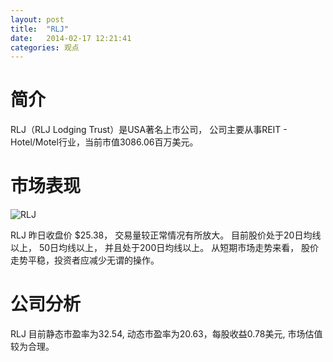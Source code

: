 ```yaml
---
layout: post
title:  "RLJ"
date:   2014-02-17 12:21:41
categories: 观点
---
```


# 简介
RLJ（RLJ Lodging Trust）是USA著名上市公司，
公司主要从事REIT - Hotel/Motel行业，当前市值3086.06百万美元。

# 市场表现

![RLJ](http://finviz.com/chart.ashx?t=RLJ&ty=c&ta=1&p=d&s=l)

RLJ 昨日收盘价 $25.38，
交易量较正常情况有所放大。
目前股价处于20日均线以上，
50日均线以上，
并且处于200日均线以上。
从短期市场走势来看，
股价走势平稳，投资者应减少无谓的操作。

# 公司分析
RLJ 目前静态市盈率为32.54, 动态市盈率为20.63，每股收益0.78美元,
市场估值较为合理。
